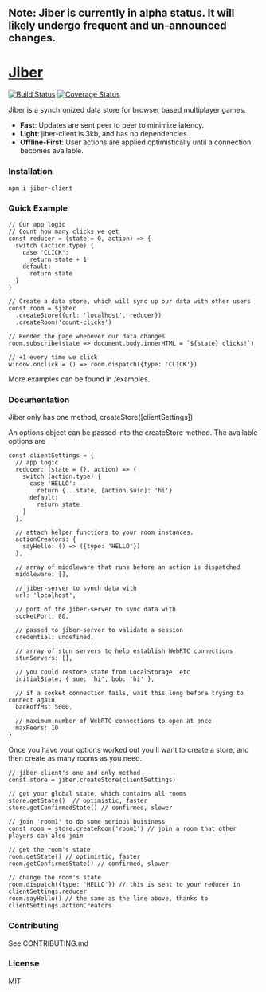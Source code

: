 ## Note: Jiber is currently in alpha status. It will likely undergo frequent and un-announced changes.

# [Jiber](https://jiber.io)

[![Build Status](https://travis-ci.org/Jiggmin/Jiber.svg?branch=master)](https://travis-ci.org/Jiggmin/Jiber)
[![Coverage Status](https://coveralls.io/repos/github/Jiggmin/Jiber/badge.svg?branch=master)](https://coveralls.io/github/Jiggmin/Jiber?branch=master)

Jiber is a synchronized data store for browser based multiplayer games.

- **Fast**: Updates are sent peer to peer to minimize latency.
- **Light**: jiber-client is 3kb, and has no dependencies.
- **Offline-First**: User actions are applied optimistically until a connection becomes available.

### Installation
```
npm i jiber-client
```

### Quick Example
```
// Our app logic
// Count how many clicks we get
const reducer = (state = 0, action) => {
  switch (action.type) {
    case 'CLICK':
      return state + 1
    default:
      return state
  }
}

// Create a data store, which will sync up our data with other users
const room = $jiber
  .createStore({url: 'localhost', reducer})
  .createRoom('count-clicks')

// Render the page whenever our data changes
room.subscribe(state => document.body.innerHTML = `${state} clicks!`)

// +1 every time we click
window.onclick = () => room.dispatch({type: 'CLICK'})
```

More examples can be found in /examples.

### Documentation
Jiber only has one method, createStore([clientSettings])

An options object can be passed into the createStore method. The available options are

```
const clientSettings = {
  // app logic
  reducer: (state = {}, action) => {
    switch (action.type) {
      case 'HELLO':
        return {...state, [action.$uid]: 'hi'}
      default:
        return state
    }
  },

  // attach helper functions to your room instances.
  actionCreators: {
    sayHello: () => ({type: 'HELLO'})
  },

  // array of middleware that runs before an action is dispatched
  middleware: [],

  // jiber-server to synch data with
  url: 'localhost',

  // port of the jiber-server to sync data with
  socketPort: 80,

  // passed to jiber-server to validate a session
  credential: undefined,

  // array of stun servers to help establish WebRTC connections
  stunServers: [],

  // you could restore state from LocalStorage, etc
  initialState: { sue: 'hi', bob: 'hi' },

  // if a socket connection fails, wait this long before trying to connect again  
  backoffMs: 5000,  

  // maximum number of WebRTC connections to open at once
  maxPeers: 10
}
```

Once you have your options worked out you'll want to create a store, and then create as many rooms
as you need.

```
// jiber-client's one and only method
const store = jiber.createStore(clientSettings)

// get your global state, which contains all rooms
store.getState()  // optimistic, faster
store.getConfirmedState() // confirmed, slower

// join 'room1' to do some serious buisiness
const room = store.createRoom('room1') // join a room that other players can also join

// get the room's state
room.getState() // optimistic, faster
room.getConfirmedState() // confirmed, slower

// change the room's state
room.dispatch({type: 'HELLO'}) // this is sent to your reducer in clientSettings.reducer
room.sayHello() // the same as the line above, thanks to clientSettings.actionCreators
```


### Contributing
See CONTRIBUTING.md

### License
MIT
